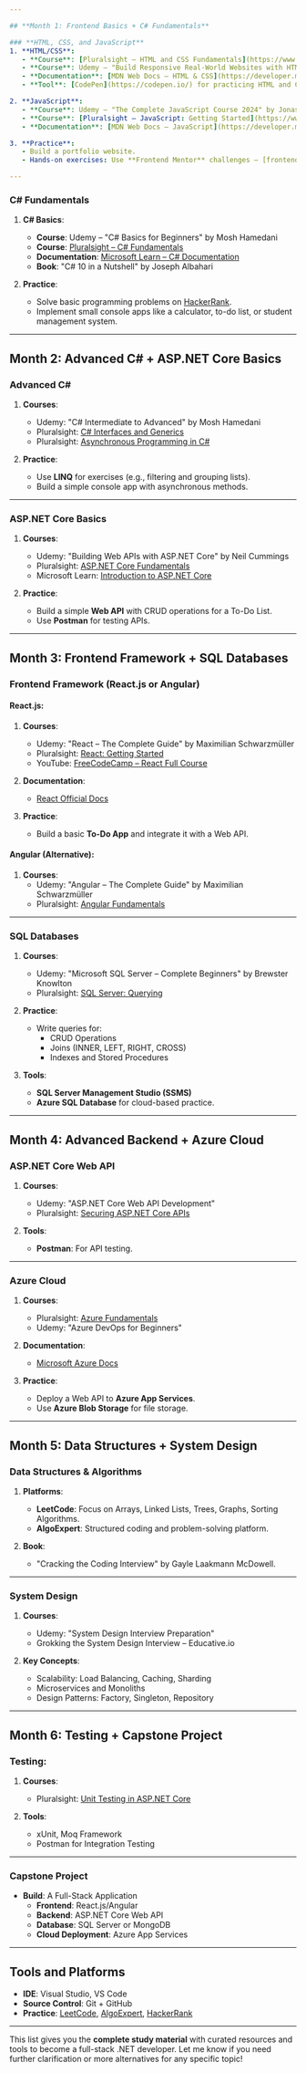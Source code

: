 ```yaml
---

## **Month 1: Frontend Basics + C# Fundamentals**

### **HTML, CSS, and JavaScript**
1. **HTML/CSS**:
   - **Course**: [Pluralsight – HTML and CSS Fundamentals](https://www.pluralsight.com/courses/html-css-fundamentals)
   - **Course**: Udemy – "Build Responsive Real-World Websites with HTML & CSS" by Jonas Schmedtmann
   - **Documentation**: [MDN Web Docs – HTML & CSS](https://developer.mozilla.org/en-US/docs/Learn/HTML)
   - **Tool**: [CodePen](https://codepen.io/) for practicing HTML and CSS designs.

2. **JavaScript**:
   - **Course**: Udemy – "The Complete JavaScript Course 2024" by Jonas Schmedtmann  
   - **Course**: [Pluralsight – JavaScript: Getting Started](https://www.pluralsight.com/courses/javascript-getting-started)  
   - **Documentation**: [MDN Web Docs – JavaScript](https://developer.mozilla.org/en-US/docs/Web/JavaScript)

3. **Practice**:
   - Build a portfolio website.
   - Hands-on exercises: Use **Frontend Mentor** challenges – [frontendmentor.io](https://frontendmentor.io)

---
```


### **C# Fundamentals**  
1. **C# Basics**:
   - **Course**: Udemy – "C# Basics for Beginners" by Mosh Hamedani  
   - **Course**: [Pluralsight – C# Fundamentals](https://www.pluralsight.com/courses/csharp-fundamentals)  
   - **Documentation**: [Microsoft Learn – C# Documentation](https://learn.microsoft.com/en-us/dotnet/csharp/)  
   - **Book**: "C# 10 in a Nutshell" by Joseph Albahari  

2. **Practice**:
   - Solve basic programming problems on [HackerRank](https://www.hackerrank.com/domains/tutorials/10-days-of-csharp).  
   - Implement small console apps like a calculator, to-do list, or student management system.

---

## **Month 2: Advanced C# + ASP.NET Core Basics**

### **Advanced C#**  
1. **Courses**:
   - Udemy: "C# Intermediate to Advanced" by Mosh Hamedani  
   - Pluralsight: [C# Interfaces and Generics](https://www.pluralsight.com/courses/csharp-generics-interfaces)  
   - Pluralsight: [Asynchronous Programming in C#](https://www.pluralsight.com/courses/async-csharp-advanced-techniques)

2. **Practice**:
   - Use **LINQ** for exercises (e.g., filtering and grouping lists).  
   - Build a simple console app with asynchronous methods.  

---

### **ASP.NET Core Basics**  
1. **Courses**:
   - Udemy: "Building Web APIs with ASP.NET Core" by Neil Cummings  
   - Pluralsight: [ASP.NET Core Fundamentals](https://www.pluralsight.com/courses/aspdotnet-core-fundamentals)  
   - Microsoft Learn: [Introduction to ASP.NET Core](https://learn.microsoft.com/en-us/training/modules/intro-to-aspnet-core/)

2. **Practice**:
   - Build a simple **Web API** with CRUD operations for a To-Do List.  
   - Use **Postman** for testing APIs.

---

## **Month 3: Frontend Framework + SQL Databases**

### **Frontend Framework (React.js or Angular)**

#### **React.js**:
1. **Courses**:
   - Udemy: "React – The Complete Guide" by Maximilian Schwarzmüller  
   - Pluralsight: [React: Getting Started](https://www.pluralsight.com/courses/react-getting-started)  
   - YouTube: [FreeCodeCamp – React Full Course](https://www.youtube.com/watch?v=bMknfKXIFA8)

2. **Documentation**:
   - [React Official Docs](https://react.dev/)

3. **Practice**:
   - Build a basic **To-Do App** and integrate it with a Web API.  

#### **Angular (Alternative)**:
1. **Courses**:
   - Udemy: "Angular – The Complete Guide" by Maximilian Schwarzmüller  
   - Pluralsight: [Angular Fundamentals](https://www.pluralsight.com/courses/angular-fundamentals)  

---

### **SQL Databases**
1. **Courses**:
   - Udemy: "Microsoft SQL Server – Complete Beginners" by Brewster Knowlton  
   - Pluralsight: [SQL Server: Querying](https://www.pluralsight.com/courses/querying-sql-server)  

2. **Practice**:
   - Write queries for:
     - CRUD Operations  
     - Joins (INNER, LEFT, RIGHT, CROSS)  
     - Indexes and Stored Procedures  

3. **Tools**:
   - **SQL Server Management Studio (SSMS)**  
   - **Azure SQL Database** for cloud-based practice.

---

## **Month 4: Advanced Backend + Azure Cloud**

### **ASP.NET Core Web API**  
1. **Courses**:
   - Udemy: "ASP.NET Core Web API Development"  
   - Pluralsight: [Securing ASP.NET Core APIs](https://www.pluralsight.com/courses/securing-aspdotnet-core-web-api)

2. **Tools**:
   - **Postman**: For API testing.

---

### **Azure Cloud**  
1. **Courses**:
   - Pluralsight: [Azure Fundamentals](https://www.pluralsight.com/courses/azure-fundamentals)  
   - Udemy: "Azure DevOps for Beginners"  

2. **Documentation**:
   - [Microsoft Azure Docs](https://docs.microsoft.com/en-us/azure/)

3. **Practice**:
   - Deploy a Web API to **Azure App Services**.  
   - Use **Azure Blob Storage** for file storage.

---

## **Month 5: Data Structures + System Design**

### **Data Structures & Algorithms**
1. **Platforms**:
   - **LeetCode**: Focus on Arrays, Linked Lists, Trees, Graphs, Sorting Algorithms.  
   - **AlgoExpert**: Structured coding and problem-solving platform.  

2. **Book**:
   - "Cracking the Coding Interview" by Gayle Laakmann McDowell.  

---

### **System Design**
1. **Courses**:
   - Udemy: "System Design Interview Preparation"  
   - Grokking the System Design Interview – Educative.io  

2. **Key Concepts**:
   - Scalability: Load Balancing, Caching, Sharding  
   - Microservices and Monoliths  
   - Design Patterns: Factory, Singleton, Repository  

---

## **Month 6: Testing + Capstone Project**

### **Testing**:
1. **Courses**:
   - Pluralsight: [Unit Testing in ASP.NET Core](https://www.pluralsight.com/courses/unit-testing-aspdotnet-core)  

2. **Tools**:
   - xUnit, Moq Framework  
   - Postman for Integration Testing  

---

### **Capstone Project**
- **Build**: A Full-Stack Application  
   - **Frontend**: React.js/Angular  
   - **Backend**: ASP.NET Core Web API  
   - **Database**: SQL Server or MongoDB  
   - **Cloud Deployment**: Azure App Services  

---

## **Tools and Platforms**
- **IDE**: Visual Studio, VS Code  
- **Source Control**: Git + GitHub  
- **Practice**: [LeetCode](https://leetcode.com/), [AlgoExpert](https://www.algoexpert.io/), [HackerRank](https://www.hackerrank.com/)

---

This list gives you the **complete study material** with curated resources and tools to become a full-stack .NET developer. Let me know if you need further clarification or more alternatives for any specific topic!
